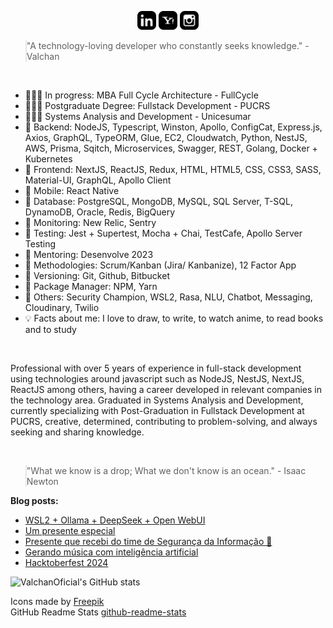 <p align="center">
<a href="https://www.linkedin.com/in/ValchanOficial"><img src="https://raw.githubusercontent.com/ValchanOficial/ValchanOficial/main/social/linkedin.png" width="30"></img></a>
<a href="mailto:valeria_padilha@yahoo.com.br?Subject=Contato&body=Ola%20Valchan"><img src="https://raw.githubusercontent.com/ValchanOficial/ValchanOficial/main/social/yahoo.png" width="30"></img></a>
<a href="https://www.instagram.com/ValchanOficial"><img src="https://raw.githubusercontent.com/ValchanOficial/ValchanOficial/main/social/instagram.png" width="30"></img></a>
</p>

<blockquote style="padding: 0;">
<p>"A technology-loving developer who constantly seeks knowledge." - Valchan</p>
</blockquote>

<br>

- 👩🏻‍🎓 In progress: MBA Full Cycle Architecture - FullCycle
- 👩🏻‍🎓 Postgraduate Degree: Fullstack Development - PUCRS
- 👩🏻‍🎓 Systems Analysis and Development - Unicesumar
- 💾 Backend: NodeJS, Typescript, Winston, Apollo, ConfigCat, Express.js, Axios, GraphQL, TypeORM, Glue, EC2, Cloudwatch, Python, NestJS, AWS, Prisma, Sqitch, Microservices, Swagger, REST, Golang, Docker + Kubernetes
- 💾 Frontend: NextJS, ReactJS, Redux, HTML, HTML5, CSS, CSS3, SASS, Material-UI, GraphQL, Apollo Client
- 💾 Mobile: React Native
- 💾 Database: PostgreSQL, MongoDB, MySQL, SQL Server, T-SQL, DynamoDB, Oracle, Redis, BigQuery
- 💾 Monitoring: New Relic, Sentry
- 💾 Testing: Jest + Supertest, Mocha + Chai, TestCafe, Apollo Server Testing
- 💾 Mentoring: Desenvolve 2023
- 💾 Methodologies: Scrum/Kanban (Jira/ Kanbanize), 12 Factor App
- 💾 Versioning: Git, Github, Bitbucket
- 💾 Package Manager: NPM, Yarn
- 💾 Others: Security Champion, WSL2, Rasa, NLU, Chatbot, Messaging, Cloudinary, Twilio
- 💡 Facts about me: I love to draw, to write, to watch anime, to read books and to study

<br>

Professional with over 5 years of experience in full-stack development using technologies around javascript such as NodeJS, NestJS, NextJS, ReactJS among others, having a career developed in relevant companies in the technology area. Graduated in Systems Analysis and Development, currently specializing with Post-Graduation in Fullstack Development at PUCRS, creative, determined, contributing to problem-solving, and always seeking and sharing knowledge.

<br>
<blockquote style="padding: 0;">
<p>"What we know is a drop; What we don't know is an ocean." - Isaac Newton</p>
</blockquote>

<b>Blog posts:</b>

<!-- BLOG-POST-LIST:START -->
- [WSL2 + Ollama + DeepSeek + Open WebUI](https://valchan.com.br/wsl2-ollama-deepseek-openwebui/)
- [Um presente especial](https://valchan.com.br/leadership-book/)
- [Presente que recebi do time de Segurança da Informação 💙](https://valchan.com.br/security-champion-veteran/)
- [Gerando música com inteligência artificial](https://valchan.com.br/music-generation-with-ai/)
- [Hacktoberfest 2024](https://valchan.com.br/hacktoberfest-2024/)
<!-- BLOG-POST-LIST:END -->
  
![ValchanOficial's GitHub stats](https://github-readme-stats.vercel.app/api/top-langs?username=ValchanOficial)

Icons made by <a href="https://www.flaticon.com/authors/freepik" title="Freepik">Freepik</a><br>
GitHub Readme Stats <a href="https://github.com/anuraghazra/github-readme-stats">github-readme-stats</a>
